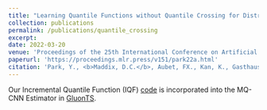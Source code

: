 ```yaml
---
title: "Learning Quantile Functions without Quantile Crossing for Distribution-free Time Series Forecasting"
collection: publications
permalink: /publications/quantile_crossing
excerpt:
date: 2022-03-20
venue: 'Proceedings of the 25th International Conference on Artificial Intelligence and Statistics (AISTATS)'
paperurl: 'https://proceedings.mlr.press/v151/park22a.html'
citation: 'Park, Y., <b>Maddix, D.C.</b>, Aubet, FX., Kan, K., Gasthaus, J., Wang, Y. (2022). &quot;Learning Quantile Functions without Quantile Crossing for Distribution-free Time Series Forecasting.&quot; <i>Proceedings of the 25th International Conference on Artificial Intelligence and Statistics (AISTATS), PMLR.</i> 151:8127-8150.'
---
```


Our Incremental Quantile Function (IQF) [code](https://github.com/awslabs/gluonts/blob/dev/src/gluonts/mx/model/seq2seq/_mq_dnn_estimator.py) is incorporated into the MQ-CNN Estimator in [GluonTS](https://github.com/awslabs/gluonts).
